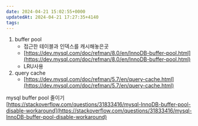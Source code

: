 ```yaml
---
date: 2024-04-21 15:02:55+0000
updatedAt: 2024-04-21 17:27:35+4140
tags: 
---
```

1. buffer pool
    - 접근한 테이블과 인덱스를 캐시해놓은곳
    - [https://dev.mysql.com/doc/refman/8.0/en/InnoDB-buffer-pool.html](https://dev.mysql.com/doc/refman/8.0/en/InnoDB-buffer-pool.html)
    - LRU사용
2. query cache
    - [https://dev.mysql.com/doc/refman/5.7/en/query-cache.html](https://dev.mysql.com/doc/refman/5.7/en/query-cache.html)

mysql buffer pool 줄이기  
[https://stackoverflow.com/questions/31833416/mysql-InnoDB-buffer-pool-disable-workaround](https://stackoverflow.com/questions/31833416/mysql-InnoDB-buffer-pool-disable-workaround)